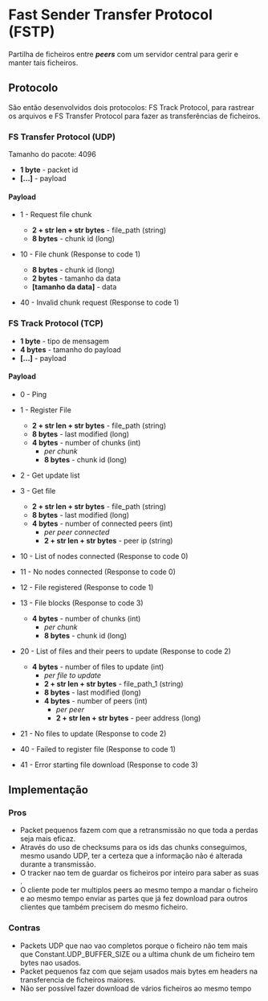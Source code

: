 # Fast Sender Transfer Protocol (FSTP) 

Partilha de ficheiros entre ___peers___ com um servidor central para gerir e manter tais ficheiros.

## Protocolo

São então desenvolvidos dois protocolos: FS Track Protocol, para rastrear os arquivos e FS Transfer Protocol para fazer as transferências de ficheiros.

### FS Transfer Protocol (UDP)

Tamanho do pacote: 4096

- __1 byte__ - packet id
- __[...]__ - payload

#### Payload

- 1 - Request file chunk
    - __2 + str len + str bytes__ - file_path (string)
    - __8 bytes__ -  chunk id (long)

- 10 - File chunk (Response to code 1)
    - __8 bytes__ -  chunk id (long)
    - __2 bytes__ - tamanho da data
    - __[tamanho da data]__ - data

- 40 - Invalid chunk request (Response to code 1)

### FS Track Protocol (TCP)

- __1 byte__ - tipo de mensagem
- __4 bytes__ - tamanho do payload
- __[...]__ - payload

#### Payload

- 0 - Ping

- 1 - Register File
    - __2 + str len + str bytes__ - file_path (string)
    - __8 bytes__ - last modified (long)
    - __4 bytes__ - number of chunks (int)
        - *per chunk*
        - __8 bytes__ -  chunk id (long)

- 2 - Get update list

- 3 - Get file
    - __2 + str len + str bytes__ - file_path (string)
    - __8 bytes__ - last modified (long)
    - __4 bytes__ - number of connected peers (int)
        - *per peer connected*
        - __2 + str len + str bytes__ -  peer ip (string)

- 10 - List of nodes connected (Response to code 0)

- 11 - No nodes connected (Response to code 0)

- 12 - File registered (Response to code 1)

- 13 - File blocks (Response to code 3)
    - __4 bytes__ - number of chunks (int)
        - *per chunk*
        - __8 bytes__ -  chunk id (long)

- 20 - List of files and their peers to update (Response to code 2)
    - __4 bytes__ - number of files to update (int)
        - *per file to update*
        - __2 + str len + str bytes__ - file_path_1 (string)
        - __8 bytes__ - last modified (long)
        - __4 bytes__ - number of peers (int)
            - *per peer*
            - __2 + str len + str bytes__ -  peer address (long)

- 21 - No files to update (Response to code 2)

- 40 - Failed to register file (Response to code 1)

- 41 - Error starting file download (Response to code 3)

## Implementação

### Pros

- Packet pequenos fazem com que a retransmissão no que toda a perdas seja mais eficaz.
- Através do uso de checksums para os ids das chunks conseguimos, mesmo usando UDP, ter a certeza que a informação não é alterada durante a transmissão.
- O tracker nao tem de guardar os ficheiros por inteiro para saber as suas .
- O cliente pode ter multiplos peers ao mesmo tempo a mandar o ficheiro e ao mesmo tempo enviar as partes que já fez download para outros clientes que também precisem do mesmo ficheiro.

### Contras

- Packets UDP que nao vao completos porque o ficheiro não tem mais que Constant.UDP_BUFFER_SIZE ou a ultima chunk de um ficheiro tem bytes nao usados.
- Packet pequenos faz com que sejam usados mais bytes em headers na transferencia de ficheiros maiores.
- Não ser possível fazer download de vários ficheiros ao mesmo tempo